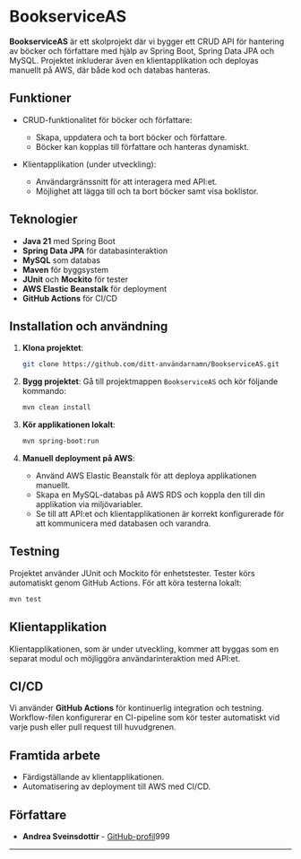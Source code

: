 # BookserviceAS

**BookserviceAS** är ett skolprojekt där vi bygger ett CRUD API för hantering av böcker och författare med hjälp av Spring Boot, Spring Data JPA och MySQL. Projektet inkluderar även en klientapplikation och deployas manuellt på AWS, där både kod och databas hanteras.

## Funktioner

- CRUD-funktionalitet för böcker och författare:
    - Skapa, uppdatera och ta bort böcker och författare.
    - Böcker kan kopplas till författare och hanteras dynamiskt.

- Klientapplikation (under utveckling):
    - Användargränssnitt för att interagera med API:et.
    - Möjlighet att lägga till och ta bort böcker samt visa boklistor.

## Teknologier

- **Java 21** med Spring Boot
- **Spring Data JPA** för databasinteraktion
- **MySQL** som databas
- **Maven** för byggsystem
- **JUnit** och **Mockito** för tester
- **AWS Elastic Beanstalk** för deployment
- **GitHub Actions** för CI/CD

## Installation och användning

1. **Klona projektet**:
   ```bash
   git clone https://github.com/ditt-användarnamn/BookserviceAS.git
   ```

2. **Bygg projektet**:
   Gå till projektmappen `BookserviceAS` och kör följande kommando:
   ```bash
   mvn clean install
   ```

3. **Kör applikationen lokalt**:
   ```bash
   mvn spring-boot:run
   ```

4. **Manuell deployment på AWS**:
    - Använd AWS Elastic Beanstalk för att deploya applikationen manuellt.
    - Skapa en MySQL-databas på AWS RDS och koppla den till din applikation via miljövariabler.
    - Se till att API:et och klientapplikationen är korrekt konfigurerade för att kommunicera med databasen och varandra.

## Testning

Projektet använder JUnit och Mockito för enhetstester. Tester körs automatiskt genom GitHub Actions. För att köra testerna lokalt:
```bash
mvn test
```

## Klientapplikation

Klientapplikationen, som är under utveckling, kommer att byggas som en separat modul och möjliggöra användarinteraktion med API:et.

## CI/CD

Vi använder **GitHub Actions** för kontinuerlig integration och testning. Workflow-filen konfigurerar en CI-pipeline som kör tester automatiskt vid varje push eller pull request till huvudgrenen.

## Framtida arbete

- Färdigställande av klientapplikationen.
- Automatisering av deployment till AWS med CI/CD.

## Författare

- **Andrea Sveinsdottir** - [GitHub-profil](https://github.com/Guppie88)999

---

